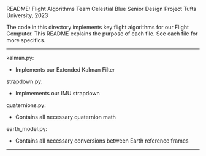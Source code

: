 README: Flight Algorithms
Team Celestial Blue
Senior Design Project
Tufts University, 2023

The code in this directory implements key flight algorithms for our Flight Computer. This README explains the purpose of each file. See each file for more specifics. 

---------------------------------------------------------------------------------------------------

kalman.py:
- Implements our Extended Kalman Filter

strapdown.py:
- Implmements our IMU strapdown

quaternions.py:
- Contains all necessary quaternion math

earth_model.py:
- Contains all necessary conversions between Earth reference frames

---------------------------------------------------------------------------------------------------

